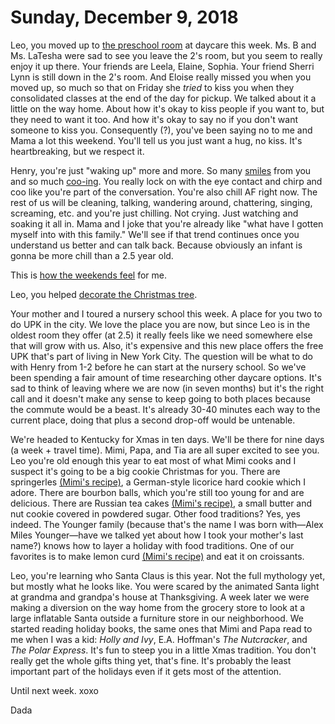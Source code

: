# Sunday, December 9, 2018

Leo, you moved up to [the preschool room](https://www.instagram.com/p/BrFsy0TgOZSwgOtvmjP2qtx_79ecbNQycltfY40/) at daycare this week. Ms. B and Ms. LaTesha were sad to see you leave the 2's room, but you seem to really enjoy it up there. Your friends are Leela, Elaine, Sophia. Your friend Sherri Lynn is still down in the 2's room. And Eloise really missed you when you moved up, so much so that on Friday she _tried_ to kiss you when they consolidated classes at the end of the day for pickup.  We talked about it a little on the way home. About how it's okay to kiss people if you want to, but they need to want it too. And how it's okay to say no if you don't want someone to kiss you. Consequently (?), you've been saying no to me and Mama a lot this weekend. You'll tell us you just want a hug, no kiss. It's heartbreaking, but we respect it. 

Henry, you're just "waking up" more and more. So many [smiles](https://www.instagram.com/p/BrFyxuIgmNgjAhVOrr7xuhGYf56NsT_khYUo7g0/) from you and so much [coo-ing](https://www.instagram.com/p/BrFzGV3gsgZSua2ZhAedG8dSc3W8f_-Vk2a2ek0/). You really lock on with the eye contact and chirp and coo like you're part of the conversation. You're also chill AF right now. The rest of us will be cleaning, talking, wandering around, chattering, singing, screaming, etc. and you're just chilling. Not crying. Just watching and soaking it all in. Mama and I joke that you're already like "what have I gotten myself into with this family." We'll see if that trend continues once you understand us better and can talk back. Because obviously an infant is gonna be more chill than a 2.5 year old. 

This is [how the weekends feel](https://www.instagram.com/p/Bq2raqWAlGLc-Qbo9cbj24E_-mCrs-Y9LAYGVY0/) for me. 

Leo, you helped [decorate the Christmas tree](https://www.instagram.com/p/BrDPygCACCsuOBKZhYJHYSx8N2STvN7prNRUYk0/). 

Your mother and I toured a nursery school this week. A place for you two to do UPK in the city. We love the place you are now, but since Leo is in the oldest room they offer (at 2.5) it really feels like we need somewhere else that will grow with us. Also, it's expensive and this new place offers the free UPK that's part of living in New York City. The question will be what to do with Henry from 1-2 before he can start at the nursery school. So we've been spending a fair amount of time researching other daycare options. It's sad to think of leaving where we are now (in seven months) but it's the right call and it doesn't make any sense to keep going to both places because the commute would be a beast. It's already 30-40 minutes each way to the current place, doing that plus a second drop-off would be untenable. 

We're headed to Kentucky for Xmas in ten days. We'll be there for nine days (a week + travel time). Mimi, Papa, and Tia are all super excited to see you. Leo you're old enough this year to eat most of what Mimi cooks and I suspect it's going to be a big cookie Christmas for you. There are springerles [(Mimi's recipe)](img/springerles.png), a German-style licorice hard cookie which I adore. There are bourbon balls, which you're still too young for and are delicious. There are Russian tea cakes [(Mimi's recipe)](img/russian_tea_cakes.png), a small butter and nut cookie covered in powdered sugar. Other food traditions? Yes, yes indeed. The Younger family (because that's the name I was born with—Alex Miles Younger—have we talked yet about how I took your mother's last name?) knows how to layer a holiday with food traditions. One of our favorites is to make lemon curd [(Mimi's recipe)](img/lemon_curd.jpg) and eat it on croissants. 

Leo, you're learning who Santa Claus is this year. Not the full mythology yet, but mostly what he looks like. You were scared by the animated Santa light at grandma and grandpa's house at Thanksgiving. A week later we were making a diversion on the way home from the grocery store to look at a large inflatable Santa outside a furniture store in our neighborhood. We started reading holiday books, the same ones that Mimi and Papa read to me when I was a kid: _Holly and Ivy_, E.A. Hoffman's _The Nutcracker_, and _The Polar Express_. It's fun to steep you in a little Xmas tradition. You don't really get the whole gifts thing yet, that's fine. It's probably the least important part of the holidays even if it gets most of the attention. 

Until next week. xoxo

Dada


